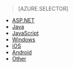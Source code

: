 > [AZURE.SELECTOR]
- [ASP.NET](../article/application-insights/app-insights-start-monitoring-app-health-usage.md)
- [Java](../article/application-insights/app-insights-java-get-started.md)
- [JavaScript](../article/application-insights/app-insights-javascript.md)
- [Windows](../article/application-insights/app-insights-windows-get-started.md)
- [iOS](../article/application-insights/app-insights-ios.md)
- [Android](../article/application-insights/app-insights-android.md)
- [Other](../article/application-insights/app-insights-platforms.md)

<!---HONumber=58_postMigration-->